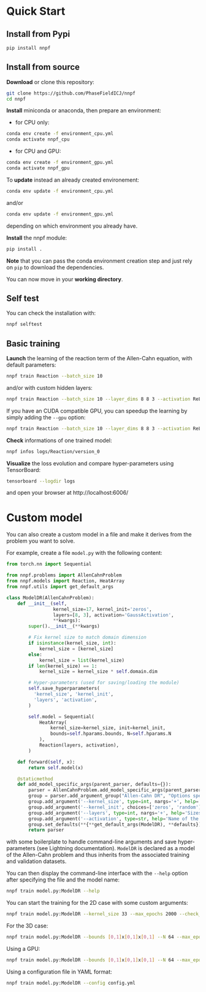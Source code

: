 # Quick Start

## Install from Pypi

```bash
pip install nnpf
```

## Install from source

**Download** or clone this repository:
```bash
git clone https://github.com/PhaseFieldICJ/nnpf
cd nnpf
```

**Install** miniconda or anaconda, then prepare an environment:
- for CPU only:
```bash
conda env create -f environment_cpu.yml
conda activate nnpf_cpu
```
- for CPU and GPU:
```bash
conda env create -f environment_gpu.yml
conda activate nnpf_gpu
```

To **update** instead an already created environement:
```bash
conda env update -f environment_cpu.yml
```
and/or
```bash
conda env update -f environment_gpu.yml
```
depending on which environment you already have.


**Install** the nnpf module:
```bash
pip install .
```

**Note** that you can pass the conda environment creation step and just rely on `pip` to download the dependencies.

You can now move in your **working directory**.

## Self test

You can check the installation with:
```bash
nnpf selftest
```

## Basic training

**Launch** the learning of the reaction term of the Allen-Cahn equation, with default parameters:
```bash
nnpf train Reaction --batch_size 10
```
and/or with custom hidden layers:
```bash
nnpf train Reaction --batch_size 10 --layer_dims 8 8 3 --activation ReLU
```

If you have an CUDA compatible GPU, you can speedup the learning by simply adding the `--gpu` option:
```bash
nnpf train Reaction --batch_size 10 --layer_dims 8 8 3 --activation ReLU --gpu 1
```

**Check** informations of one trained model:
```bash
nnpf infos logs/Reaction/version_0
```

**Visualize** the loss evolution and compare hyper-parameters using TensorBoard:
```bash
tensorboard --logdir logs
```
and open your browser at http://localhost:6006/


# Custom model

You can also create a custom model in a file and make it derives from the problem you want to solve.

For example, create a file `model.py` with the following content:
```Python
from torch.nn import Sequential

from nnpf.problems import AllenCahnProblem
from nnpf.models import Reaction, HeatArray
from nnpf.utils import get_default_args

class ModelDR(AllenCahnProblem):
    def __init__(self,
                 kernel_size=17, kernel_init='zeros',
                 layers=[8, 3], activation='GaussActivation',
                 **kwargs):
        super().__init__(**kwargs)

        # Fix kernel size to match domain dimension
        if isinstance(kernel_size, int):
            kernel_size = [kernel_size]
        else:
            kernel_size = list(kernel_size)
        if len(kernel_size) == 1:
            kernel_size = kernel_size * self.domain.dim

        # Hyper-parameters (used for saving/loading the module)
        self.save_hyperparameters(
          'kernel_size', 'kernel_init',
          'layers', 'activation',
        )

        self.model = Sequential(
            HeatArray(
                kernel_size=kernel_size, init=kernel_init,
                bounds=self.hparams.bounds, N=self.hparams.N
            ),
            Reaction(layers, activation),
        )

    def forward(self, x):
        return self.model(x)

    @staticmethod
    def add_model_specific_args(parent_parser, defaults={}):
        parser = AllenCahnProblem.add_model_specific_args(parent_parser, defaults)
        group = parser.add_argument_group("Allen-Cahn DR", "Options specific to this model")
        group.add_argument('--kernel_size', type=int, nargs='+', help='Size of the kernel (nD)')
        group.add_argument('--kernel_init', choices=['zeros', 'random'], help="Initialization of the convolution kernel")
        group.add_argument('--layers', type=int, nargs='+', help='Sizes of the hidden layers')
        group.add_argument('--activation', type=str, help='Name of the activation function')
        group.set_defaults(**{**get_default_args(ModelDR), **defaults})
        return parser
```
with some boilerplate to handle command-line arguments and save hyper-parameters (see Lightning documentation).
`ModelDR` is declared as a model of the Allen-Cahn problem and thus inherits from the associated training and validation datasets.

You can then display the command-line interface with the `--help` option after specifying the file and the model name:
```bash
nnpf train model.py:ModelDR --help
```

You can start the training for the 2D case with some custom arguments:
```bash
nnpf train model.py:ModelDR --kernel_size 33 --max_epochs 2000 --check_val_every_n_epoch 100
```

For the 3D case:
```bash
nnpf train model.py:ModelDR --bounds [0,1]x[0,1]x[0,1] --N 64 --max_epochs 2000 --check_val_every_n_epoch 100
```

Using a GPU:
```bash
nnpf train model.py:ModelDR --bounds [0,1]x[0,1]x[0,1] --N 64 --max_epochs 2000 --check_val_every_n_epoch 100 --gpus 1
```

Using a configuration file in YAML format:
```bash
nnpf train model.py:ModelDR --config config.yml
```


